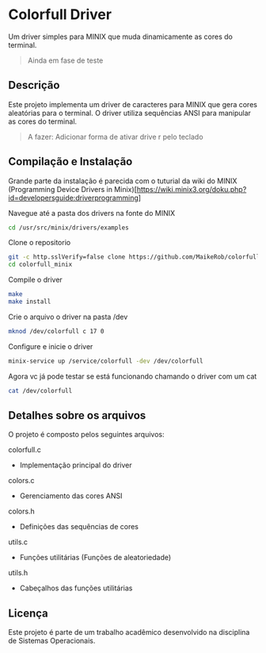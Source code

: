 
# Colorfull Driver 

Um driver simples para MINIX que muda dinamicamente as cores do terminal.

>Ainda em fase de teste

## Descrição

Este projeto implementa um driver de caracteres para MINIX que gera cores aleatórias para o terminal. O driver utiliza sequências ANSI para manipular as cores do terminal.

>A fazer: Adicionar forma de ativar drive r pelo teclado 

## Compilação e Instalação

Grande parte da instalação é parecida com o tuturial da wiki do MINIX
(Programming Device Drivers in Minix)[https://wiki.minix3.org/doku.php?id=developersguide:driverprogramming]

Navegue até a pasta dos drivers na fonte do MINIX

```bash
cd /usr/src/minix/drivers/examples
```

Clone o repositorio 
```bash
git -c http.sslVerify=false clone https://github.com/MaikeRob/colorfull_minix.git
cd colorfull_minix
```

Compile o driver
```bash
make
make install
```

Crie o arquivo o driver na pasta /dev
```bash
mknod /dev/colorfull c 17 0
```

Configure e inicie o driver
```bash
minix-service up /service/colorfull -dev /dev/colorfull
```

Agora vc já pode testar se está funcionando chamando o driver com um cat
```bash
cat /dev/colorfull
```

## Detalhes sobre os arquivos

O projeto é composto pelos seguintes arquivos:

colorfull.c

 - Implementação principal do driver


colors.c

 - Gerenciamento das cores ANSI 


colors.h

 - Definições das sequências de cores


utils.c

 - Funções utilitárias (Funções de aleatoriedade)


utils.h

 - Cabeçalhos das funções utilitárias


## Licença

Este projeto é parte de um trabalho acadêmico desenvolvido na disciplina de Sistemas Operacionais.
